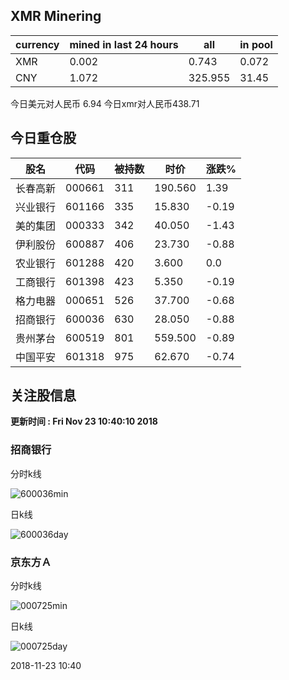 ## XMR Minering

|currency|mined in last 24 hours|all|in pool|
|---|---|---|---|
|XMR|0.002|0.743|0.072|
|CNY|1.072|325.955|31.45|

今日美元对人民币 6.94	今日xmr对人民币438.71


## 今日重仓股 

|股名|代码|被持数|时价|涨跌%|
|---|---|---|---|---|
|长春高新|000661|311|190.560|1.39|
|兴业银行|601166|335|15.830|-0.19|
|美的集团|000333|342|40.050|-1.43|
|伊利股份|600887|406|23.730|-0.88|
|农业银行|601288|420|3.600|0.0|
|工商银行|601398|423|5.350|-0.19|
|格力电器|000651|526|37.700|-0.68|
|招商银行|600036|630|28.050|-0.88|
|贵州茅台|600519|801|559.500|-0.89|
|中国平安|601318|975|62.670|-0.74|

## 关注股信息
**更新时间 : Fri Nov 23 10:40:10 2018**
### 招商银行 
分时k线

![600036min](http://image.sinajs.cn/newchart/min/n/sh600036.gif)

日k线

![600036day](http://image.sinajs.cn/newchart/daily/n/sh600036.gif)

### 京东方Ａ 
分时k线

![000725min](http://image.sinajs.cn/newchart/min/n/sz000725.gif)

日k线

![000725day](http://image.sinajs.cn/newchart/daily/n/sz000725.gif)

2018-11-23 10:40